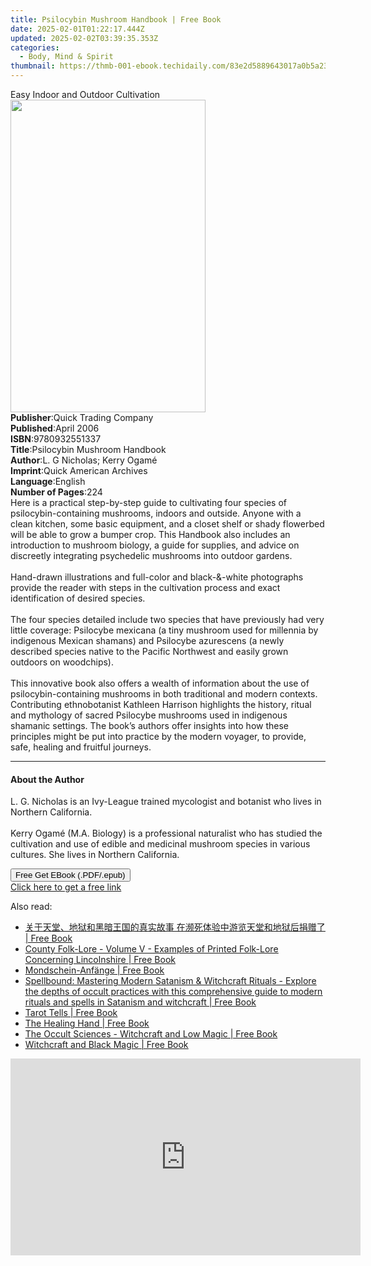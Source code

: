 ```yaml
---
title: Psilocybin Mushroom Handbook | Free Book
date: 2025-02-01T01:22:17.444Z
updated: 2025-02-02T03:39:35.353Z
categories:
  - Body, Mind & Spirit
thumbnail: https://thmb-001-ebook.techidaily.com/83e2d5889643017a0b5a23166dac5905c003b93604d1a060d7995e91066a2227.jpg
---
```

<main id="book-container">
  <div class="flex flex-col">
    <div class="book-brief flex-1 py-6 px-4 sm:p-6 md:py-10 md:px-8">
      <!-- brief-->
      <div class="book-brief-main">Easy Indoor and Outdoor Cultivation</div>
    </div>
    <div
      class="book-meta-info flex-1 grid gap-4 col-start-1 col-end-3 row-start-1 sm:mb-6 sm:grid-cols-4 lg:gap-6 lg:col-start-2 lg:row-end-6 lg:row-span-6 lg:mb-0"
    >
      <div
        class="book-meta-info-left place-content-center mt-4 p-4 text-sm leading-6 col-start-2 col-span-2 dark:text-slate-400"
      >
        <img
          class="w-full h-500 object-cover rounded-lg sm:h-255 sm:col-span-2 lg:col-span-full"
          src="https://img-001-ebook.techidaily.com/0138b2e62f9dd8e0276b1914298b7b1baef767e0e2deb08a0e6a6470021217b8.jpg"
          alt=""
          width="312"
          height="500"
        />
      </div>
      <div
        class="book-meta-info-right mt-2 col-start-1 row-start-2 col-span-3 self-center"
      >
        <!-- meta data  -->
        <div class="flex flex-col px-4 md:px-8">
          <div class="flex-1">
            <strong>Publisher</strong>:<span class="px-2"
              >Quick Trading Company</span
            >
          </div>
          <div class="flex-1">
            <strong>Published</strong>:<span class="px-2">April 2006</span>
          </div>
          <div class="flex-1">
            <strong>ISBN</strong>:<span class="px-2">9780932551337</span>
          </div>
          <div class="flex-1">
            <strong>Title</strong>:<span class="px-2"
              >Psilocybin Mushroom Handbook</span
            >
          </div>
          <div class="flex-1">
            <strong>Author</strong>:<span class="px-2"
              >L. G Nicholas; Kerry Ogamé</span
            >
          </div>
          <div class="flex-1">
            <strong>Imprint</strong>:<span class="px-2"
              >Quick American Archives</span
            >
          </div>
          <div class="flex-1">
            <strong>Language</strong>:<span class="px-2">English</span>
          </div>
          <div class="flex-1">
            <strong>Number of Pages</strong>:<span class="px-2">224</span>
          </div>
        </div>
      </div>
    </div>
    <div class="book-description flex-1 py-6 px-4 sm:p-6 md:py-10 md:px-8">
      <div class="book-description-main">
        <div accordion-content="" id="description">
          Here is a practical step-by-step guide to cultivating four species of
          psilocybin-containing mushrooms, indoors and outside. Anyone with a
          clean kitchen, some basic equipment, and a closet shelf or shady
          flowerbed will be able to grow a bumper crop. This Handbook also
          includes an introduction to mushroom biology, a guide for supplies,
          and advice on discreetly integrating psychedelic mushrooms into
          outdoor gardens.<br /><br />Hand-drawn illustrations and full-color
          and black-&amp;-white photographs provide the reader with steps in the
          cultivation process and exact identification of desired species.<br /><br />The
          four species detailed include two species that have previously had
          very little coverage: Psilocybe mexicana (a tiny mushroom used for
          millennia by indigenous Mexican shamans) and Psilocybe azurescens (a
          newly described species native to the Pacific Northwest and easily
          grown outdoors on woodchips).<br /><br />This innovative book also
          offers a wealth of information about the use of psilocybin-containing
          mushrooms in both traditional and modern contexts. Contributing
          ethnobotanist Kathleen Harrison highlights the history, ritual and
          mythology of sacred Psilocybe mushrooms used in indigenous shamanic
          settings. The book’s authors offer insights into how these principles
          might be put into practice by the modern voyager, to provide, safe,
          healing and fruitful journeys.<br />
        </div>
        <div class="accordion-fader"></div>
      </div>
    </div>
    <div class="book-excerpts flex-1 py-6 px-4 sm:p-6 md:py-10 md:px-8">
      <!-- excerpts-->
      <div class="book-excerpts-main">
        <hr />
        <h4 class="placeholder placeholder-heading">
          <span>About the Author</span>
        </h4>
        <p>
          L. G. Nicholas is an Ivy-League trained mycologist and botanist who
          lives in Northern California.<br /><br />Kerry Ogamé (M.A. Biology) is
          a professional naturalist who has studied the cultivation and use of
          edible and medicinal mushroom species in various cultures. She lives
          in Northern California.
        </p>
      </div>
    </div>
    <div
      class="book-about-author flex-1 py-6 px-4 sm:p-6 md:py-10 md:px-8"
    ></div>
    <div class="book-free-get flex-1 py-6 px-4 sm:p-6 md:py-10 md:px-8">
      <button
        id="btn-free-get"
        class="bg-blue-500 hover:bg-blue-700 text-white font-bold py-2 px-4 rounded"
      >
        Free Get EBook (.PDF/.epub)
      </button>
      <div id="countdown-display" class="px-2 text-lg mt-2"></div>
      <a
        id="free-link"
        class="hidden bg-blue-500 hover:bg-blue-700 text-white font-bold py-2 px-4 rounded"
        href="https://www.ebooks.com/en-us/book/96475078/psilocybin-mushroom-handbook/l-g-nicholas/"
        target="_blank"
        >Click here to get a free link</a
      >
    </div>
    <script>
      let countdownTime = 0;
      let countdownInterval = null;
      document
        .getElementById('btn-free-get')
        .addEventListener('click', startCountdown);
      function startCountdown() {
        countdownTime = new Date().getTime() + 60000 * 3;
        countdownInterval = setInterval(updateCountdown, 1000);
        document.getElementById('btn-free-get').disabled = true;
        document
          .getElementById('btn-free-get')
          .classList.add('bg-gray-500', 'cursor-not-allowed');
      }
      function updateCountdown() {
        let currentTime = new Date().getTime();
        let timeLeft = countdownTime - currentTime;
        let secondsLeft = Math.floor(timeLeft / 1000);
        document.getElementById('countdown-display').innerHTML =
          `Remaining time: ${secondsLeft} seconds.`;
        if (secondsLeft <= 0) {
          clearInterval(countdownInterval);
          document.getElementById('btn-free-get').classList.add('hidden');
          document.getElementById('free-link').classList.remove('hidden');
          document.getElementById('countdown-display').innerHTML = '';
        }
      }
    </script>
  </div>
</main>

<ins class="adsbygoogle"
      style="display:block"
      data-ad-client="ca-pub-7571918770474297"
      data-ad-slot="8358498916"
      data-ad-format="auto"
      data-full-width-responsive="true"></ins>
    

<span class="atpl-alsoreadstyle">Also read:</span>
<div><ul>
<li><a href="https://novels-ebooks.techidaily.com/211364446-9798330205745-5ywz5lqo5asp5acc44cb5zyw54ux5zkm6bur5pqx546l5zu955qe55yf5a6e5pwf5lqliowcqoakuatus9kmqjos4rea4uoiniowkqewgguwsjowcsoelsewqjuankoi1oos6hg/"><u>关于天堂、地狱和黑暗王国的真实故事 在濒死体验中游览天堂和地狱后捐赠了 | Free Book</u></a></li>
<li><a href="https://novels-ebooks.techidaily.com/211364318-9781528799560-county-folk-lore-volume-v-examples-of-printed-folk-lore-concerning-lincolnshire/"><u>County Folk-Lore - Volume V - Examples of Printed Folk-Lore Concerning Lincolnshire | Free Book</u></a></li>
<li><a href="https://novels-ebooks.techidaily.com/211364445-9798330204335-mondschein-anfange/"><u>Mondschein-Anfänge | Free Book</u></a></li>
<li><a href="https://novels-ebooks.techidaily.com/211364377-9798869396860-spellbound-mastering-modern-satanism-witchcraft-rituals-explore-the-depths-of-occult-practices-with-this-comprehensive-guide-to-modern-rituals-and-spells-in-sat/"><u>Spellbound: Mastering Modern Satanism & Witchcraft Rituals - Explore the depths of occult practices with this comprehensive guide to modern rituals and spells in Satanism and witchcraft | Free Book</u></a></li>
<li><a href="https://novels-ebooks.techidaily.com/211364388-9781763566132-tarot-tells/"><u>Tarot Tells | Free Book</u></a></li>
<li><a href="https://novels-ebooks.techidaily.com/211364316-9781528799393-the-healing-hand/"><u>The Healing Hand | Free Book</u></a></li>
<li><a href="https://novels-ebooks.techidaily.com/211364322-9781528799683-the-occult-sciences-witchcraft-and-low-magic/"><u>The Occult Sciences - Witchcraft and Low Magic | Free Book</u></a></li>
<li><a href="https://novels-ebooks.techidaily.com/211364319-9781528799850-witchcraft-and-black-magic/"><u>Witchcraft and Black Magic | Free Book</u></a></li>
</ul></div>

<!-- affiliate ads begin -->
<iframe width="560" height="315" src="https://www.youtube.com/embed/LeKJBWb6Jhk?si=AnViizAPiIT1YCRA" title="YouTube video player" frameborder="0" allow="accelerometer; autoplay; clipboard-write; encrypted-media; gyroscope; picture-in-picture; web-share" referrerpolicy="strict-origin-when-cross-origin" allowfullscreen></iframe>
<!-- affiliate ads end -->

